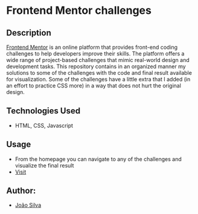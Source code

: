 # Frontend Mentor challenges

## Description
[Frontend Mentor](https://www.frontendmentor.io/challenges) is an online platform that provides front-end coding challenges to help developers improve their skills. The platform offers a wide range of project-based challenges that mimic real-world design and development tasks.
This repository contains in an organized manner my solutions to some of the challenges with the code and final result available for visualization. Some of the challenges have a little extra that I added (in an effort to practice CSS more) in a way that does not hurt the original design.

## Technologies Used
- HTML, CSS, Javascript

## Usage
- From the homepage you can navigate to any of the challenges and visualize the final result
- [Visit](https://cardiologic.github.io/FrontEnd-Mentor-Challenges/)

## Author:
- [João Silva](https://github.com/CarDioLogic)

